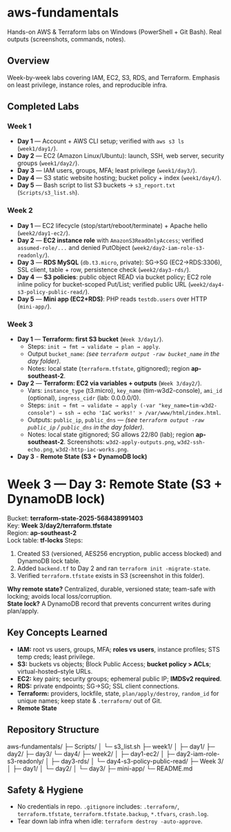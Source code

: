 # aws-fundamentals
Hands-on AWS & Terraform labs on Windows (PowerShell + Git Bash). Real outputs (screenshots, commands, notes).

## Overview
Week-by-week labs covering IAM, EC2, S3, RDS, and Terraform. Emphasis on least privilege, instance roles, and reproducible infra.

## Completed Labs
### Week 1
- **Day 1** — Account + AWS CLI setup; verified with `aws s3 ls` (`week1/day1/`).
- **Day 2** — EC2 (Amazon Linux/Ubuntu): launch, SSH, web server, security groups (`week1/day2/`).
- **Day 3** — IAM users, groups, MFA; least privilege (`week1/day3/`).
- **Day 4** — S3 static website hosting; bucket policy + index (`week1/day4/`).
- **Day 5** — Bash script to list S3 buckets → `s3_report.txt` (`Scripts/s3_list.sh`).

### Week 2
- **Day 1** — EC2 lifecycle (stop/start/reboot/terminate) + Apache hello (`week2/day1-ec2/`).
- **Day 2** — **EC2 instance role** with `AmazonS3ReadOnlyAccess`; verified `assumed-role/...` and denied PutObject (`week2/day2-iam-role-s3-readonly/`).
- **Day 3** — **RDS MySQL** (`db.t3.micro`, private): SG→SG (EC2→RDS:3306), SSL client, table + row, persistence check (`week2/day3-rds/`).
- **Day 4** — **S3 policies**: public object READ via bucket policy; EC2 role inline policy for bucket-scoped Put/List; verified public URL (`week2/day4-s3-policy-public-read/`).
- **Day 5** — **Mini app (EC2+RDS)**: PHP reads `testdb.users` over HTTP (`mini-app/`).

### Week 3
- **Day 1** — **Terraform: first S3 bucket** (`Week 3/day1/`).
  - Steps: `init → fmt → validate → plan → apply`.
  - Output `bucket_name`: *(see `terraform output -raw bucket_name` in the day folder)*.
  - Notes: local state (`terraform.tfstate`, gitignored); region **ap-southeast-2**.
- **Day 2** — **Terraform: EC2 via variables + outputs** (`Week 3/day2/`).
  - Vars: `instance_type` (t3.micro), `key_name` (tim-w3d2-console), `ami_id` (optional), `ingress_cidr` (lab: 0.0.0.0/0).
  - Steps: `init → fmt → validate → apply (-var "key_name=tim-w3d2-console") → ssh → echo 'IaC works!' > /var/www/html/index.html`.
  - Outputs: `public_ip`, `public_dns` — *(see `terraform output -raw public_ip` / `public_dns` in the day folder)*.
  - Notes: local state gitignored; SG allows 22/80 (lab); region **ap-southeast-2**. Screenshots: `w3d2-apply-outputs.png`, `w3d2-ssh-echo.png`, `w3d2-http-iac-works.png`.
- **Day 3** - **Remote State (S3 + DynamoDB lock)**
# Week 3 — Day 3: Remote State (S3 + DynamoDB lock)
Bucket: **terraform-state-2025-568438991403**  
Key: **Week 3/day2/terraform.tfstate**  
Region: **ap-southeast-2**  
Lock table: **tf-locks**
Steps:
1) Created S3 (versioned, AES256 encryption, public access blocked) and DynamoDB lock table.
2) Added `backend.tf` to Day 2 and ran `terraform init -migrate-state`.
3) Verified `terraform.tfstate` exists in S3 (screenshot in this folder).

**Why remote state?** Centralized, durable, versioned state; team-safe with locking; avoids local loss/corruption.  
**State lock?** A DynamoDB record that prevents concurrent writes during plan/apply.



## Key Concepts Learned
- **IAM:** root vs users, groups, MFA; **roles vs users**, instance profiles; STS temp creds; least privilege.
- **S3:** buckets vs objects; Block Public Access; **bucket policy > ACLs**; virtual-hosted–style URLs.
- **EC2:** key pairs; security groups; ephemeral public IP; **IMDSv2 required**.
- **RDS:** private endpoints; SG→SG; SSL client connections.
- **Terraform:** providers, lockfile, state, `plan/apply/destroy`, `random_id` for unique names; keep state & `.terraform/` out of Git.
- **Remote State**

## Repository Structure
aws-fundamentals/
├─ Scripts/
│ └─ s3_list.sh
├─ week1/
│ ├─ day1/ ├─ day2/ ├─ day3/ └─ day4/
├─ week2/
│ ├─ day1-ec2/
│ ├─ day2-iam-role-s3-readonly/
│ ├─ day3-rds/
│ └─ day4-s3-policy-public-read/
├─ Week 3/
│ ├─ day1/
│ └─ day2/
│ └─ day3/
├─ mini-app/
└─ README.md

## Safety & Hygiene
- No credentials in repo. `.gitignore` includes: `.terraform/`, `terraform.tfstate`, `terraform.tfstate.backup`, `*.tfvars`, `crash.log`.
- Tear down lab infra when idle: `terraform destroy -auto-approve`.

